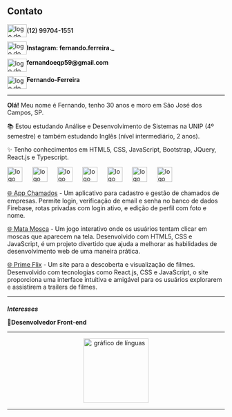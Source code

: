 <div>
  <h2>Contato</h2>
  <div align="left" style="display: flex; flex-direction: column; row-gap: 10px;">
    <div style="display: flex; align-items: center;">
      <a href="https://w.app/7fL0wP" target="blank">
        <img src="https://raw.githubusercontent.com/maurodesouza/profile-readme-generator/master/src/assets/icons/social/whatsapp/default.svg" width="45" height="30" alt="logo do whatsapp" />
      </a>
      <p style="margin: 0; font-weight: 600;">(12) 99704-1551</p>
    </div>
    <div style="display: flex; align-items: center;">
      <a href="https://www.instagram.com/fernando.ferreira./" target="blank">
        <img src="https://raw.githubusercontent.com/maurodesouza/profile-readme-generator/master/src/assets/icons/social/instagram/default.svg" width="45" height="30" alt="logo do instagram" />
      </a>
      <p style="margin: 0; font-weight: 600;">
        <a style="text-decoration: none; color: black;" href="https://www.instagram.com/fernando.ferreira./">Instagram: fernando.ferreira._</a>
      </p>
    </div>
    <div style="display: flex;">
      <img src="https://raw.githubusercontent.com/maurodesouza/profile-readme-generator/master/src/assets/icons/social/gmail/default.svg" width="45" height="30" alt="logo do gmail" />
      <p style="margin: 0; color: black; font-weight: 600;">fernandoeqp59@gmail.com</p>
    </div>
    <div style="display: flex;">
      <a href="https://www.linkedin.com/in/fernando-ferreira-78927b203" target="_blank">
        <img src="https://raw.githubusercontent.com/maurodesouza/profile-readme-generator/master/src/assets/icons/social/linkedin/default.svg" width="45" height="30" alt="logo do linkedin" />
      </a>
      <p style="margin: 0; font-weight: 600;">
        <a style="text-decoration: none; color: black;" href="https://www.linkedin.com/in/fernando-ferreira-78927b203">Fernando-Ferreira</a>
      </p>
    </div>
  </div>
  <hr>
  <p align="left"><b>Olá!</b> Meu nome é Fernando, tenho 30 anos e moro em São José dos Campos, SP.</p>
  <p align="left">📚 Estou estudando Análise e Desenvolvimento de Sistemas na UNIP (4º semestre) e também estudando Inglês (nível intermediário, 2 anos).</p>
  <p align="left">✨ Tenho conhecimentos em HTML5, CSS, JavaScript, Bootstrap, JQuery, React.js e Typescript.</p>
  <div align="left" style="margin-bottom: 10px;">
    <img src="https://cdn.jsdelivr.net/gh/devicons/devicon/icons/html5/html5-original.svg" height="35" alt="logo html5" />
    <img width="15" />
    <img src="https://cdn.jsdelivr.net/gh/devicons/devicon/icons/css3/css3-original.svg" height="35" alt="logo css3" />
    <img width="15" />
    <img src="https://cdn.jsdelivr.net/gh/devicons/devicon/icons/javascript/javascript-original.svg" height="35" alt="logo javascript" />
    <img width="15" />
    <img src="https://cdn.jsdelivr.net/gh/devicons/devicon/icons/bootstrap/bootstrap-original.svg" height="35" alt="logo bootstrap" />
    <img width="15" />
    <img src="https://cdn.jsdelivr.net/gh/devicons/devicon/icons/sass/sass-original.svg" height="35" alt="logo sass" />
    <img width="15" />
    <img src="https://cdn.jsdelivr.net/gh/devicons/devicon/icons/react/react-original.svg" height="35" alt="logo react" />
    <img width="15" />
    <img src="https://cdn.jsdelivr.net/gh/devicons/devicon/icons/typescript/typescript-original.svg" height="35" alt="logo typescript" />
    <p align="left">
      <a href="https://app-chamados-23.netlify.app/" target="_blank">🌐 App Chamados</a> - Um aplicativo para cadastro e gestão de chamados de empresas. Permite login, verificação de email e senha no banco de dados Firebase, rotas privadas com login ativo, e edição de perfil com foto e nome.
    </p>
    <p align="left">
      <a href="https://mata-mosca-23.netlify.app/" target="_blank">🌐 Mata Mosca</a> - Um jogo interativo onde os usuários tentam clicar em moscas que aparecem na tela. Desenvolvido com HTML5, CSS e JavaScript, é um projeto divertido que ajuda a melhorar as habilidades de desenvolvimento web de uma maneira prática.
    </p>
    <p align="left">
      <a href="https://prime-flix-movie-23.netlify.app/" target="_blank">🌐 Prime Flix</a> - Um site para a descoberta e visualização de filmes. Desenvolvido com tecnologias como React.js, CSS e JavaScript, o site proporciona uma interface intuitiva e amigável para os usuários explorarem e assistirem a trailers de filmes.
    </p>
  </div>
  <hr>
  <h5 align="left" style="margin-bottom: 10px;">Interesses</h5>
  <p>🎯<b>Desenvolvedor Front-end</b></p>
  <hr>
  <div align="center">
    <img src="https://github-readme-stats.vercel.app/api/top-langs?username=FernandoFerreira94&locale=en&hide_title=false&layout=compact&card_width=320&langs_count=5&theme=dracula&hide_border=false&order=2" height="150" alt="gráfico de línguas" />
  </div>
  <hr>
</div>
